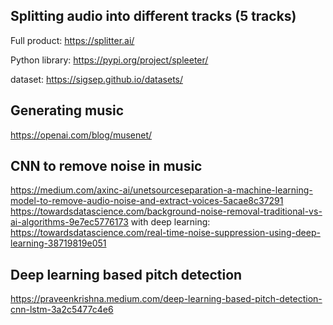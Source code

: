 ## Splitting audio into different tracks (5 tracks)

Full product: https://splitter.ai/ 

Python library: https://pypi.org/project/spleeter/ 

dataset: https://sigsep.github.io/datasets/

## Generating music

https://openai.com/blog/musenet/

## CNN to remove noise in music

https://medium.com/axinc-ai/unetsourceseparation-a-machine-learning-model-to-remove-audio-noise-and-extract-voices-5acae8c37291
https://towardsdatascience.com/background-noise-removal-traditional-vs-ai-algorithms-9e7ec5776173
with deep learning: https://towardsdatascience.com/real-time-noise-suppression-using-deep-learning-38719819e051

## Deep learning based pitch detection
https://praveenkrishna.medium.com/deep-learning-based-pitch-detection-cnn-lstm-3a2c5477c4e6
